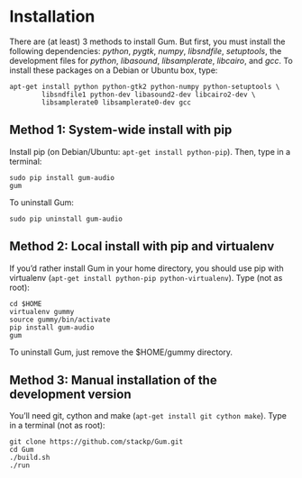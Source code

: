 # Installation

There are (at least) 3 methods to install Gum. But first, you must install the following dependencies: *python*, *pygtk*, *numpy*, *libsndfile*, *setuptools*, the development files for *python*, *libasound*, *libsamplerate*, *libcairo*, and *gcc*. To install these packages on a Debian or Ubuntu box, type:

    apt-get install python python-gtk2 python-numpy python-setuptools \
            libsndfile1 python-dev libasound2-dev libcairo2-dev \
            libsamplerate0 libsamplerate0-dev gcc

## Method 1: System-wide install with pip

Install pip (on Debian/Ubuntu: `apt-get install python-pip`). Then, type in a terminal:

    sudo pip install gum-audio
    gum

To uninstall Gum:

    sudo pip uninstall gum-audio

## Method 2: Local install with pip and virtualenv

If you’d rather install Gum in your home directory, you should use pip with virtualenv (`apt-get install python-pip python-virtualenv`). Type (not as root):

    cd $HOME
    virtualenv gummy
    source gummy/bin/activate
    pip install gum-audio
    gum

To uninstall Gum, just remove the $HOME/gummy directory.

## Method 3: Manual installation of the development version

You’ll need git, cython and make (`apt-get install git cython make`). Type in a terminal (not as root):

    git clone https://github.com/stackp/Gum.git
    cd Gum
    ./build.sh
    ./run

